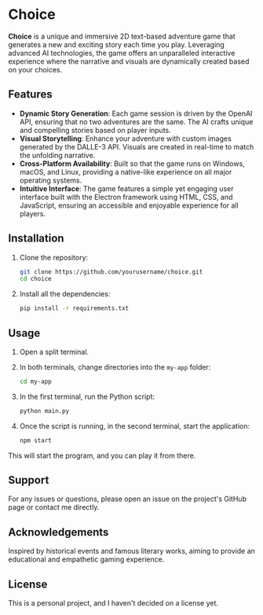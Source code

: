 # Choice

**Choice** is a unique and immersive 2D text-based adventure game that generates a new and exciting story each time you play. Leveraging advanced AI technologies, the game offers an unparalleled interactive experience where the narrative and visuals are dynamically created based on your choices.

## Features

- **Dynamic Story Generation**: Each game session is driven by the OpenAI API, ensuring that no two adventures are the same. The AI crafts unique and compelling stories based on player inputs.
- **Visual Storytelling**: Enhance your adventure with custom images generated by the DALLE-3 API. Visuals are created in real-time to match the unfolding narrative.
- **Cross-Platform Availability**: Built so that the game runs on Windows, macOS, and Linux, providing a native-like experience on all major operating systems.
- **Intuitive Interface**: The game features a simple yet engaging user interface built with the Electron framework using HTML, CSS, and JavaScript, ensuring an accessible and enjoyable experience for all players.

## Installation

1. Clone the repository:
    ```sh
    git clone https://github.com/yourusername/choice.git
    cd choice
    ```

2. Install all the dependencies:
    ```sh
    pip install -r requirements.txt
    ```

## Usage

1. Open a split terminal.

2. In both terminals, change directories into the `my-app` folder:
    ```sh
    cd my-app
    ```

3. In the first terminal, run the Python script:
    ```sh
    python main.py
    ```

4. Once the script is running, in the second terminal, start the application:
    ```sh
    npm start
    ```

This will start the program, and you can play it from there.

## Support

For any issues or questions, please open an issue on the project's GitHub page or contact me directly.

## Acknowledgements

Inspired by historical events and famous literary works, aiming to provide an educational and empathetic gaming experience.

## License

This is a personal project, and I haven't decided on a license yet.
